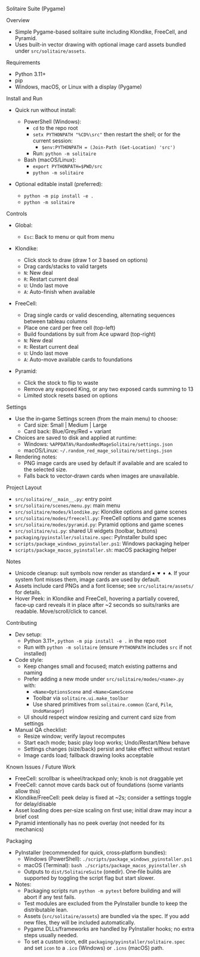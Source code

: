Solitaire Suite (Pygame)

Overview
- Simple Pygame-based solitaire suite including Klondike, FreeCell, and Pyramid.
- Uses built-in vector drawing with optional image card assets bundled under `src/solitaire/assets`.

Requirements
- Python 3.11+
- pip
- Windows, macOS, or Linux with a display (Pygame)

Install and Run
- Quick run without install:
  - PowerShell (Windows):
    - `cd` to the repo root
    - `setx PYTHONPATH "%CD%\src"` then restart the shell; or for the current session:
      - `$env:PYTHONPATH = (Join-Path (Get-Location) 'src')`
    - Run: `python -m solitaire`
  - Bash (macOS/Linux):
    - `export PYTHONPATH=$PWD/src`
    - `python -m solitaire`

- Optional editable install (preferred):
  - `python -m pip install -e .`
  - `python -m solitaire`

Controls
- Global:
  - `Esc`: Back to menu or quit from menu

- Klondike:
  - Click stock to draw (draw 1 or 3 based on options)
  - Drag cards/stacks to valid targets
  - `N`: New deal
  - `R`: Restart current deal
  - `U`: Undo last move
  - `A`: Auto-finish when available

- FreeCell:
  - Drag single cards or valid descending, alternating sequences between tableau columns
  - Place one card per free cell (top-left)
  - Build foundations by suit from Ace upward (top-right)
  - `N`: New deal
  - `R`: Restart current deal
  - `U`: Undo last move
  - `A`: Auto-move available cards to foundations

- Pyramid:
  - Click the stock to flip to waste
  - Remove any exposed King, or any two exposed cards summing to 13
  - Limited stock resets based on options

Settings
- Use the in‑game Settings screen (from the main menu) to choose:
  - Card size: Small | Medium | Large
  - Card back: Blue/Grey/Red + variant
- Choices are saved to disk and applied at runtime:
  - Windows: `%APPDATA%/RandomRedMageSolitaire/settings.json`
  - macOS/Linux: `~/.random_red_mage_solitaire/settings.json`
- Rendering notes:
  - PNG image cards are used by default if available and are scaled to the selected size.
  - Falls back to vector‑drawn cards when images are unavailable.

Project Layout
- `src/solitaire/__main__.py`: entry point
- `src/solitaire/scenes/menu.py`: main menu
- `src/solitaire/modes/klondike.py`: Klondike options and game scenes
- `src/solitaire/modes/freecell.py`: FreeCell options and game scenes
- `src/solitaire/modes/pyramid.py`: Pyramid options and game scenes
- `src/solitaire/ui.py`: shared UI widgets (toolbar, buttons)
 - `packaging/pyinstaller/solitaire.spec`: PyInstaller build spec
 - `scripts/package_windows_pyinstaller.ps1`: Windows packaging helper
 - `scripts/package_macos_pyinstaller.sh`: macOS packaging helper

Notes
- Unicode cleanup: suit symbols now render as standard `♠ ♥ ♦ ♣`. If your system font misses them, image cards are used by default.
- Assets include card PNGs and a font license; see `src/solitaire/assets/` for details.
 - Hover Peek: in Klondike and FreeCell, hovering a partially covered, face‑up card reveals it in place after ~2 seconds so suits/ranks are readable. Move/scroll/click to cancel.

Contributing
- Dev setup:
  - Python 3.11+, `python -m pip install -e .` in the repo root
  - Run with `python -m solitaire` (ensure `PYTHONPATH` includes `src` if not installed)
- Code style:
  - Keep changes small and focused; match existing patterns and naming
  - Prefer adding a new mode under `src/solitaire/modes/<name>.py` with:
    - `<Name>OptionsScene` and `<Name>GameScene`
    - Toolbar via `solitaire.ui.make_toolbar`
    - Use shared primitives from `solitaire.common` (`Card`, `Pile`, `UndoManager`)
  - UI should respect window resizing and current card size from settings
- Manual QA checklist:
  - Resize window; verify layout recomputes
  - Start each mode; basic play loop works; Undo/Restart/New behave
  - Settings changes (size/back) persist and take effect without restart
  - Image cards load; fallback drawing looks acceptable

Known Issues / Future Work
- FreeCell: scrollbar is wheel/trackpad only; knob is not draggable yet
- FreeCell: cannot move cards back out of foundations (some variants allow this)
- Klondike/FreeCell: peek delay is fixed at ~2s; consider a settings toggle for delay/disable
- Asset loading does per‑size scaling on first use; initial draw may incur a brief cost
- Pyramid intentionally has no peek overlay (not needed for its mechanics)

Packaging
- PyInstaller (recommended for quick, cross‑platform bundles):
  - Windows (PowerShell): `./scripts/package_windows_pyinstaller.ps1`
  - macOS (Terminal): `bash ./scripts/package_macos_pyinstaller.sh`
  - Outputs to `dist/SolitaireSuite` (onedir). One‑file builds are supported by toggling the script flag but start slower.
- Notes:
  - Packaging scripts run `python -m pytest` before building and will abort if any test fails.
  - Test modules are excluded from the PyInstaller bundle to keep the distributable lean.
  - Assets (`src/solitaire/assets`) are bundled via the spec. If you add new files, they will be included automatically.
  - Pygame DLLs/frameworks are handled by PyInstaller hooks; no extra steps usually needed.
  - To set a custom icon, edit `packaging/pyinstaller/solitaire.spec` and set `icon` to a `.ico` (Windows) or `.icns` (macOS) path.
